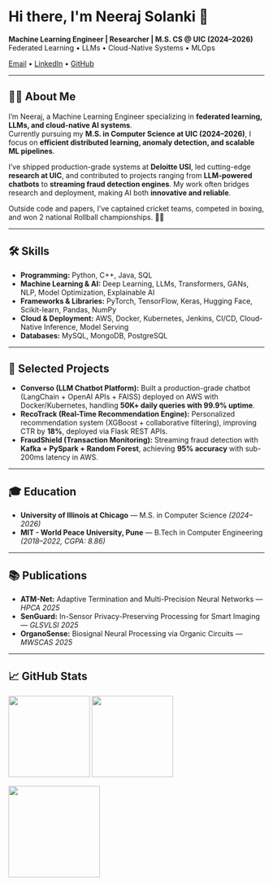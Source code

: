 # Hi there, I'm Neeraj Solanki 👋

**Machine Learning Engineer | Researcher | M.S. CS @ UIC (2024–2026)**  
Federated Learning • LLMs • Cloud-Native Systems • MLOps  

[Email](mailto:neerajsolanki2000@gmail.com) • [LinkedIn](https://www.linkedin.com/in/neeraj-solanki-8266211a6) • [GitHub](https://github.com/Solankineeraj03)

---

## 👨‍💻 About Me
I’m Neeraj, a Machine Learning Engineer specializing in **federated learning, LLMs, and cloud-native AI systems**.  
Currently pursuing my **M.S. in Computer Science at UIC (2024–2026)**, I focus on **efficient distributed learning, anomaly detection, and scalable ML pipelines**.  

I’ve shipped production-grade systems at **Deloitte USI**, led cutting-edge **research at UIC**, and contributed to projects ranging from **LLM-powered chatbots** to **streaming fraud detection engines**. My work often bridges research and deployment, making AI both **innovative and reliable**.  

Outside code and papers, I’ve captained cricket teams, competed in boxing, and won 2 national Rollball championships. 🏏🥊  

---

## 🛠 Skills
- **Programming:** Python, C++, Java, SQL  
- **Machine Learning & AI:** Deep Learning, LLMs, Transformers, GANs, NLP, Model Optimization, Explainable AI  
- **Frameworks & Libraries:** PyTorch, TensorFlow, Keras, Hugging Face, Scikit-learn, Pandas, NumPy  
- **Cloud & Deployment:** AWS, Docker, Kubernetes, Jenkins, CI/CD, Cloud-Native Inference, Model Serving  
- **Databases:** MySQL, MongoDB, PostgreSQL  

---

## 🚀 Selected Projects
- **Converso (LLM Chatbot Platform):** Built a production-grade chatbot (LangChain + OpenAI APIs + FAISS) deployed on AWS with Docker/Kubernetes, handling **50K+ daily queries with 99.9% uptime**.  
- **RecoTrack (Real-Time Recommendation Engine):** Personalized recommendation system (XGBoost + collaborative filtering), improving CTR by **18%**, deployed via Flask REST APIs.  
- **FraudShield (Transaction Monitoring):** Streaming fraud detection with **Kafka + PySpark + Random Forest**, achieving **95% accuracy** with sub-200ms latency in AWS.  

---

## 🎓 Education
- **University of Illinois at Chicago** — M.S. in Computer Science *(2024–2026)*  
- **MIT - World Peace University, Pune** — B.Tech in Computer Engineering *(2018–2022, CGPA: 8.86)*  

---

## 📚 Publications
- **ATM-Net:** Adaptive Termination and Multi-Precision Neural Networks — *HPCA 2025*  
- **SenGuard:** In-Sensor Privacy-Preserving Processing for Smart Imaging — *GLSVLSI 2025*  
- **OrganoSense:** Biosignal Neural Processing via Organic Circuits — *MWSCAS 2025*  

---

## 📈 GitHub Stats
<p>
  <img height="160" src="https://github-readme-stats.vercel.app/api?username=Solankineeraj03&show_icons=true&include_all_commits=true" />
  <img height="160" src="https://github-readme-stats.vercel.app/api/top-langs/?username=Solankineeraj03&layout=compact&langs_count=8" />
</p>
<p>
  <img height="180" src="https://github-readme-streak-stats.herokuapp.com?user=Solankineeraj03" />
</p>


